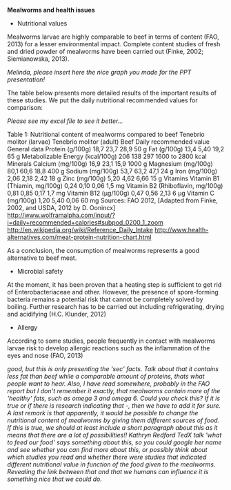 **Mealworms and health issues**

* Nutritional values

Mealworms larvae are highly comparable to beef in terms of content (FAO, 2013) for a lesser environmental impact. Complete content studies of fresh and dried powder of mealworms have been carried out (Finke, 2002; Siemianowska, 2013).

*Melinda, please insert here the nice graph you made for the PPT presentation!*

The table below presents more detailed results of the important results of these studies. We put the daily nutritional recommended values for comparison:

*Please see my excel file to see it better...*

Table 1: Nutritional content of mealworms compared to beef
	Tenebrio molitor (larvae)	Tenebrio molitor (adult)	Beef	Daily recommended value
General data
Protein (g/100g)	18,7	23,7	28,9	50	g
Fat (g/100g)	13,4	5,40	19,2	65	g
Metabolizable Energy (kcal/100g)	206	138	297	1600 to 2800	kcal
Minerals
Calcium (mg/100g)	16,9	23,1	15,9	1000	g
Magnesium (mg/100g)	80,1	60,6	18,8	400	g
Sodium (mg/100g)	53,7	63,2	47,1	24	g
Iron (mg/100g)	2,06	2,18	2,42	18	g
Zinc (mg/100g)	5,20	4,62	6,66	15	g
Vitamins
Vitamin B1 (Thiamin, mg/100g)	0,24	0,10	0,06	1,5	mg
Vitamin B2 (Rhiboflavin, mg/100g)	0,81	0,85	0,17	1,7	mg
Vitamin B12 (μg/100g)	0,47	0,56	2,13	6	μg
Vitamin C (mg/100g)	1,20	5,40	0,06	60	mg
Sources:
FAO 2012, [Adapted from Finke, 2002, and USDA, 2012 by D. Oonincx]
http://www.wolframalpha.com/input/?i=daily+recommended+calories#subpod_0200_1_zoom
http://en.wikipedia.org/wiki/Reference_Daily_Intake
http://www.health-alternatives.com/meat-protein-nutrition-chart.html

As a conclusion, the consumption of mealworms represents a good alternative to beef meat.

* Microbial safety

At the moment, it has been proven that a heating step is sufficient to get rid of Enterobacteriaceae and other. However, the presence of spore-forming bacteria remains a potential risk that cannot be completely solved by boiling. Further research has to be carried out including refrigerating, drying and acidifying (H.C. Klunder, 2012)

* Allergy

According to some studies, people frequently in contact with mealworms larvae risk to develop allergic reactions such as the inflammation of the eyes and nose (FAO, 2013)


*good, but this is only presenting the 'sec' facts. Talk about that it contains less fat than beef while a comparable amount of proteins, thats what people want to hear. Also, I have read somewhere, probably in the FAO report but I don't remember it exactly, that mealworms contain more of the 'healthy' fats, such as omega 3 and omega 6. Could you check this? If it is true or if there is research indicating that -, then we have to add it for sure. A last remark is that apparently, it would be possible to change the nutritional content of mealworms by giving them different sources of food. If this is true, we should at least include a short paragraph about this as it means that there are a lot of possibilities!! Kathryn Redford TedX talk 'what to feed our food' says something about this, so you could google her name and see whether you can find more about this, or possibly think about which studies you read and whether there were studies that indicated different nutritional value in function of the food given to the mealworms. Revealing the link between that and that we humans can influence it is something nice that we could do.*
